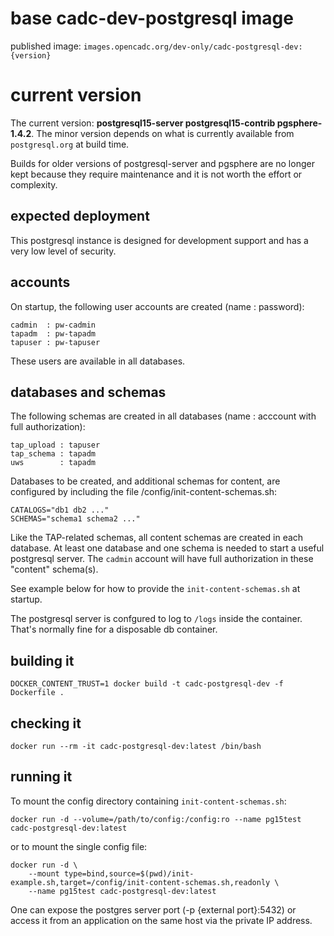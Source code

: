 # base cadc-dev-postgresql image
 
published image: `images.opencadc.org/dev-only/cadc-postgresql-dev:{version}`

# current version
The current version: **postgresql15-server postgresql15-contrib pgsphere-1.4.2**. The minor version depends on
what is currently available from `postgresql.org` at build time.

Builds for older versions of postgresql-server and pgsphere are no longer kept because they
require maintenance and it is not worth the effort or complexity.

## expected deployment
This postgresql instance is designed for development support and has a very low level of
security. 

## accounts 
On startup, the following user accounts are created (name : password):
```
cadmin  : pw-cadmin
tapadm  : pw-tapadm
tapuser : pw-tapuser
```
These users are available in all databases.

## databases and schemas
The following schemas are created in all databases (name : acccount with full authorization):
```
tap_upload : tapuser
tap_schema : tapadm
uws        : tapadm
```

Databases to be created, and additional schemas for content, are configured by including the 
file /config/init-content-schemas.sh:
```
CATALOGS="db1 db2 ..."
SCHEMAS="schema1 schema2 ..."
```

Like the TAP-related schemas, all content schemas are created in each database. At least one 
database and one schema is needed to start a useful postgresql server. The `cadmin` account will 
have full authorization in these "content" schema(s).

See example below for how to provide the `init-content-schemas.sh` at startup.

The postgresql server is confgured to log to `/logs` inside the container. That's normally fine
for a disposable db container.

## building it 
```
DOCKER_CONTENT_TRUST=1 docker build -t cadc-postgresql-dev -f Dockerfile .
```

## checking it
```
docker run --rm -it cadc-postgresql-dev:latest /bin/bash
```

## running it
To mount the config directory containing `init-content-schemas.sh`:
```
docker run -d --volume=/path/to/config:/config:ro --name pg15test cadc-postgresql-dev:latest
```
or to mount the single config file:
```
docker run -d \
    --mount type=bind,source=$(pwd)/init-example.sh,target=/config/init-content-schemas.sh,readonly \
    --name pg15test cadc-postgresql-dev:latest
```

One can expose the postgres server port (-p {external port}:5432) or access it from an application 
on the same host via the private IP address.

